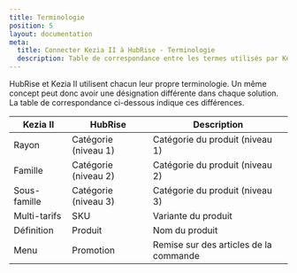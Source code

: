 ```yaml
---
title: Terminologie
position: 5
layout: documentation
meta:
  title: Connecter Kezia II à HubRise - Terminologie
  description: Table de correspondance entre les termes utilisés par Kezia II et HubRise pour le même concept. Connectez vos apps et synchronisez vos données.
---
```


HubRise et Kezia II utilisent chacun leur propre terminologie. Un même concept peut donc avoir une désignation différente dans chaque solution. La table de correspondance ci-dessous indique ces différences.

| Kezia II             | HubRise              | Description                             |
| -------------------- | -------------------- | --------------------------------------- |
| Rayon                | Catégorie (niveau 1) | Catégorie du produit (niveau 1)         |
| Famille              | Catégorie (niveau 2) | Catégorie du produit (niveau 2)         |
| Sous-famille         | Catégorie (niveau 3) | Catégorie du produit (niveau 3)         |
| Multi-tarifs         | SKU                  | Variante du produit                     |
| Définition           | Produit              | Nom du produit                          |
| Menu                 | Promotion            | Remise sur des articles de la commande  |